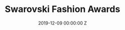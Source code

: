 ---
title: Swarovski Fashion Awards
date: 2019-12-09 00:00:00 Z
position: 2
image: "/uploads/google-pixel-feature.jpg"
preview-video: "/uploads/swarovski-fashion-wards-compressed.mp4"
images: 
videos:
- 378374252
is-featured: false
layout: project
---